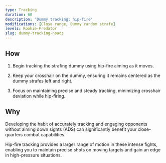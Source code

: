 ```yaml
---
type: Tracking
duration: 60
description: 'Dummy tracking: hip-fire'
modifications: [Close range, Dummy random strafe]
levels: Rookie-Predator
slug: dummy-tracking-noads
---
```


## How

1. Begin tracking the strafing dummy using hip-fire aiming as it moves.

2. Keep your crosshair on the dummy, ensuring it remains centered as the dummy strafes left and right.

3. Focus on maintaining precise and steady tracking, minimizing crosshair deviation while hip-firing.

## Why

Developing the habit of accurately tracking and engaging opponents without aiming down sights (ADS) can significantly benefit your close-quarters combat capabilities.

Hip-fire tracking provides a larger range of motion in these intense fights, enabling you to maintain precise shots on moving targets and gain an edge in high-pressure situations.
